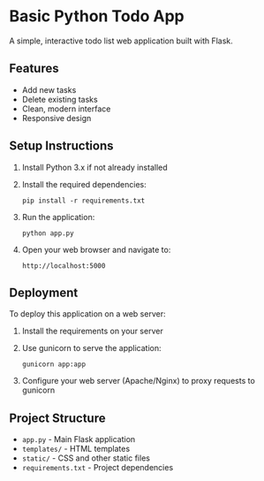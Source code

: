 # Basic Python Todo App

A simple, interactive todo list web application built with Flask.

## Features
- Add new tasks
- Delete existing tasks
- Clean, modern interface
- Responsive design

## Setup Instructions

1. Install Python 3.x if not already installed
2. Install the required dependencies:
   ```
   pip install -r requirements.txt
   ```

3. Run the application:
   ```
   python app.py
   ```

4. Open your web browser and navigate to:
   ```
   http://localhost:5000
   ```

## Deployment

To deploy this application on a web server:

1. Install the requirements on your server
2. Use gunicorn to serve the application:
   ```
   gunicorn app:app
   ```

3. Configure your web server (Apache/Nginx) to proxy requests to gunicorn

## Project Structure
- `app.py` - Main Flask application
- `templates/` - HTML templates
- `static/` - CSS and other static files
- `requirements.txt` - Project dependencies 